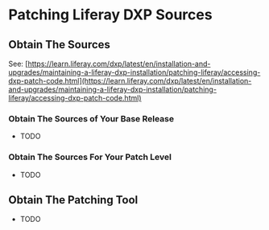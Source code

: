 # Patching Liferay DXP Sources

## Obtain The Sources

See: [https://learn.liferay.com/dxp/latest/en/installation-and-upgrades/maintaining-a-liferay-dxp-installation/patching-liferay/accessing-dxp-patch-code.html](https://learn.liferay.com/dxp/latest/en/installation-and-upgrades/maintaining-a-liferay-dxp-installation/patching-liferay/accessing-dxp-patch-code.html)

### Obtain The Sources of Your Base Release

* TODO

### Obtain The Sources For Your Patch Level

* TODO

## Obtain The Patching Tool

* TODO
